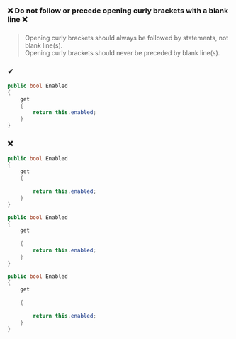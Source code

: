 ### ❌ Do not follow or precede opening curly brackets with a blank line ❌
###

> Opening curly brackets should always be followed by statements, not blank line(s).  
> Opening curly brackets should never be preceded by blank line(s).

### ✔
``` csharp
public bool Enabled
{
    get
    {
        return this.enabled;
    }
}
```

### ❌ 
``` csharp
public bool Enabled
{
    get
    {
    
        return this.enabled;
    }
}
```
``` csharp
public bool Enabled
{
    get
    
    {
        return this.enabled;
    }
}
```
``` csharp
public bool Enabled
{
    get
    
    {
    
        return this.enabled;
    }
}
```
